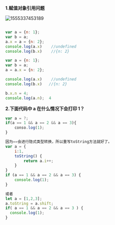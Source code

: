 **1.赋值对象引用问题**

![1555337453189](C:\Users\qi\AppData\Roaming\Typora\typora-user-images\1555337453189.png)



```js

var a = {n: 1};
var b = a;
a.x = a = {n: 2};
console.log(a.x)    //undefined
console.log(b.x)    //{n: 2}

var a = {n: 1};
var b = a;
a = a.x = {n: 2};

console.log(a.x)    //undefined
console.log(b.x)   //{n: 2}

b.x.n = 4;
console.log(a.n);  4
```

**2.下面代码中 a 在什么情况下会打印 1？**

```js
var a = ?;
if(a == 1 && a == 2 && a == 3){
 	conso.log(1);
}

因为==会进行隐式类型转换，所以重写toString方法就好了。
var a = {
    i:1,
    toString() {
        return a.i++;
    }
}
if (a == 1 && a == 2 && a == 3) {
    console.log(1);
}

或者
let a = [1,2,3];
a.toString = a.shift;
if( a == 1 && a == 2 && a == 3 ) {
  console.log(1);
}

```


